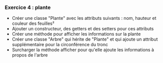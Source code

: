### Exercice 4 : plante

- Créer une classe "Plante" avec les attributs suivants : nom, hauteur et couleur des feuilles²
- Ajouter un constructeur, des getters et des setters pour ces attributs
- Créer une méthode pour afficher les informations sur la plante
- Créer une classe "Arbre" qui hérite de "Plante" et qui ajoute un attribut supplémentaire pour la circonférence du tronc
- Surcharger la méthode afficher pour qu'elle ajoute les informations à propos de l'arbre
